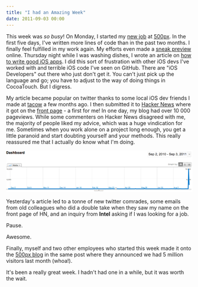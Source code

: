 ```yaml
---
title: "I had an Amazing Week"
date: 2011-09-03 00:00
---
```


This week was _so busy_! On Monday, I started my [new job](/got-a-new-job/) at [500px](http://500px.com/). In the first five days, I've written more lines of code than in the past two months. I finally feel fulfilled in my work again.&nbsp;My efforts even made a [sneak preview](http://instagr.am/p/L4F4h/) online. Thursday night while I was washing dishes, I wrote an article on [how to write good iOS apps](/how-to-write-ios-apps/). I did this sort of frustration with other iOS devs I've worked with and terrible iOS code I've seen on GitHub. There are "iOS Developers" out there who just don't get it. You can't just pick up the language and go; you have to adjust to the way of doing things in CocoaTouch. But I digress.

My article became popular on twitter thanks to some local iOS dev friends I made at [tacow](http://tacow.org/) a few months ago. I then submitted it to [Hacker News](http://news.ycombinator.com/item?id=2953828) where it got on the [front page](http://screencast.com/t/jRw1auPl2d8) - a first for me! In one day, my blog had over 10 000 pageviews. While some commenters on Hacker News disagreed with me, the majority of people liked my advice, which was a huge vindication for me. Sometimes when you work alone on a project long enough, you get a little paranoid and start doubting yourself and your methods. This really reassured me that I actually do know what I'm doing.

 ![](/img/import/blog/2011/09/i-had-an-amazing-week/E5B1659BB9C7484B890F4FE90A0443CD.png)

Yesterday's article led to a tonne of new twitter comrades, some emails from old colleagues who did a double take when they saw my name on the front page of HN, and an inquiry from **Intel** asking if I was looking for a job.

Pause.

Awesome.

Finally, myself and two other employees who started this week made it onto the [500px blog](http://500px.com/blog/11918) in the same post where they announced we had 5 million visitors last month (whoa!).

It's been a really great week. I hadn't had one in a while, but it was worth the wait.

<!-- more -->
